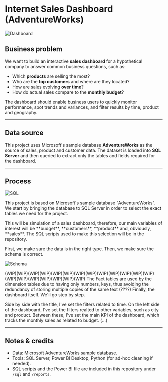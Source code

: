 # Internet Sales Dashboard (AdventureWorks) 
![Dashboard](https://github.com/user-attachments/assets/c2135f1e-9ac8-46c2-89db-ae7a0b17d56b)

## Business problem
We want to build an interactive **sales dashboard** for a hypothetical company to answer common business questions, such as:

- Which **products** are selling the most?  
- Who are the **top customers** and where are they located?  
- How are sales evolving **over time**?  
- How do actual sales compare to the **monthly budget**?

The dashboard should enable business users to quickly monitor performance, spot trends and variances, and filter results by time, product and geography.

---

## Data source
This project uses Microsoft's sample database **AdventureWorks** as the source of sales, product and customer data. The dataset is loaded into **SQL Server** and then queried to extract only the tables and fields required for the dashboard.

---

## Process
![SQL](https://github.com/user-attachments/assets/64eac49d-94cd-41d2-a11a-7ae2f77bed51)
<p>
This project is based on Microsoft's sample database "AdventureWorks". We start by bringing the database to SQL Server in order to select the exact tables we need for the project. 
</p>
<p>
This will be simulation of a sales dashboard, therefore, our main variables of interest will be **budget**, **customers**, **product** and, obviously, **sales**. The SQL scripts used to make this selection will be in the repository.
</p>
<p>
First, we make sure the data is in the right type. Then, we make sure the schema is correct.
</p>

![Schema](https://github.com/user-attachments/assets/d39e27e9-c581-44bd-9549-a7ad589ea694)

<p>
(WIP)(WIP)(WIP)(WIP)(WIP)(WIP)(WIP)(WIP)(WIP)(WIP)(WIP)(WIP)(WIP)(WIP)(WIP)(WIP)(WIP)(WIP)(WIP)(WIP)
The Fact tables are used by the dimension tables due to having only numbers, keys, thus avoiding the redundancy of storing multiple copies of the same text (????)
Finally, the dashboard itself. We'll go step by step.
</p>
<p>
Side by side with the title, I've set the filters related to time. On the left side of the dashboard, I've set the filters realted to other variables, such as city and product.
Between these, I've set the main KPI of the dashboard, which tracks the monthly sales as related to budget. (...)  
</p>

---

## Notes & credits
- Data: Microsoft AdventureWorks sample database.  
- Tools: SQL Server, Power BI Desktop, Python (for ad-hoc cleaning if needed).  
- SQL scripts and the Power BI file are included in this repository under `/sql` and `/reports`.
